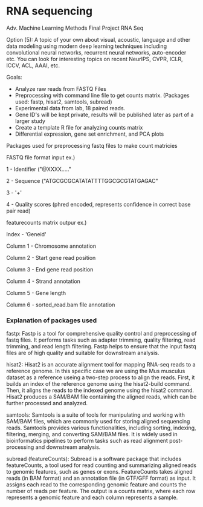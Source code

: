 # RNA sequencing
Adv. Machine Learning Methods Final Project RNA Seq

Option (5): A topic of your own about visual, acoustic, language and other data modeling using modern deep learning techniques including convolutional neural networks, recurrent neural networks, auto-encoder etc. You can look for interesting topics on recent NeurIPS, CVPR, ICLR, ICCV, ACL, AAAI, etc.

Goals:
- Analyze raw reads from FASTQ Files
- Preprocessing with command line file to get counts matrix. (Packages used: fastp, hisat2, samtools, subread)
- Experimental data from lab, 18 paired reads.
- Gene ID's will be kept private, results will be published later as part of a larger study
- Create a template R file for analyzing counts matrix
- Differential expression, gene set enrichment, and PCA plots

Packages used for preprocessing fastq files to make count matricies

FASTQ file format input ex.)

1 - Identifier ("@XXXX....."

2 - Sequence  ("ATGCGCGCATATATTTTGGCGCGTATGAGAC"

3 - '+'

4 - Quality scores (phred encoded, represents confidence in correct base pair read)


featurecounts matrix outpur ex.)

Index - 'Geneid'

Column 1 - Chromosome annotation

Column 2 - Start gene read position

Column 3 - End gene read position

Column 4 - Strand annotation

Column 5 - Gene length

Column 6 - sorted_read.bam file annotation


### Explanation of packages used
fastp: Fastp is a tool for comprehensive quality control and preprocessing of fastq files. It performs tasks such as adapter trimming, quality filtering, read
trimming, and read length filtering. Fastp helps to ensure that the input fastq files are of high quality and suitable for downstream analysis.

hisat2: Hisat2 is an accurate alignment tool for mapping RNA-seq reads to a reference genome. In this specific case we are using the Mus musculus dataset as a reference
useing a two-step process to align the reads. First, it builds an index of the reference genome using the hisat2-build command. Then, it aligns the reads to the indexed
genome using the hisat2 command. Hisat2 produces a SAM/BAM file containing the aligned reads, which can be further processed and analyzed.

samtools: Samtools is a suite of tools for manipulating and working with SAM/BAM files, which are commonly used for storing aligned sequencing reads. Samtools provides
various functionalities, including sorting, indexing, filtering, merging, and converting SAM/BAM files. It is widely used in bioinformatics pipelines to perform tasks
such as read alignment post-processing and downstream analysis.

subread (featureCounts): Subread is a software package that includes featureCounts, a tool used for read counting and summarizing aligned reads to genomic features, such
as genes or exons. FeatureCounts takes aligned reads (in BAM format) and an annotation file (in GTF/GFF format) as input. It assigns each read to the corresponding
genomic feature and counts the number of reads per feature. The output is a counts matrix, where each row represents a genomic feature and each column represents a
sample.

